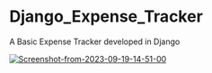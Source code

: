 # Django_Expense_Tracker

A Basic Expense Tracker developed in Django

<a href="https://ibb.co/HhDR0q1"><img src="https://i.ibb.co/BnVvmBd/Screenshot-from-2023-09-19-14-51-00.png" alt="Screenshot-from-2023-09-19-14-51-00" border="0"></a>
